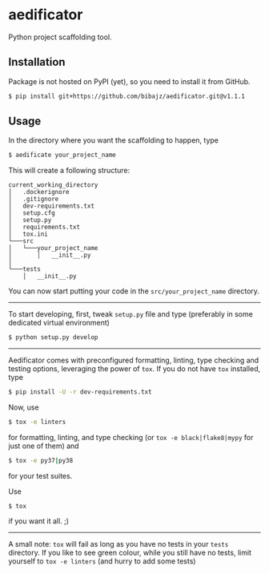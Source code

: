 # aedificator
Python project scaffolding tool.

## Installation
Package is not hosted on PyPI (yet), so you need to install it from GitHub.

```bash
$ pip install git+https://github.com/bibajz/aedificator.git@v1.1.1
```

## Usage
In the directory where you want the scaffolding to happen, type
```bash
$ aedificate your_project_name
```
This will create a following structure:
```
current_working_directory
│   .dockerignore    
│   .gitignore
│   dev-requirements.txt
│   setup.cfg
│   setup.py
│   requirements.txt
│   tox.ini
└───src
│   └───your_project_name
│       │   __init__.py
│   
└───tests
    │   __init__.py
```

You can now start putting your code in the `src/your_project_name` directory. 

---------------------------------------------------------------------------------------
To start developing, first, tweak `setup.py` file and type (preferably in some
dedicated virtual environment)
```bash
$ python setup.py develop
```
---------------------------------------------------------------------------------------
Aedificator comes with preconfigured formatting, linting, type checking and testing
options, leveraging the power of `tox`. If you do not have `tox` installed, type
```bash
$ pip install -U -r dev-requirements.txt 
```

Now, use
```bash
$ tox -e linters
```
for formatting, linting, and type checking (or `tox -e black|flake8|mypy` for just one
of them) and
```bash
$ tox -e py37|py38
```
for your test suites. 

Use
```
$ tox
``` 
if you want it all. ;)

---------------------------------------------------------------------------------------
A small note: `tox` will fail as long as you have no tests in your `tests` directory.
If you like to see green colour, while you still have no tests, limit yourself to
`tox -e linters` (and hurry to add some tests)